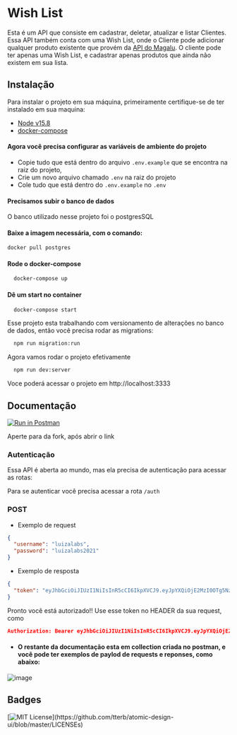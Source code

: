 # Wish List

Esta é um API que consiste em cadastrar, deletar, atualizar e listar Clientes. Essa API também conta com uma Wish List,
onde o Cliente pode adicionar qualquer produto existente que provém da [API do Magalu](https://gist.github.com/Bgouveia/9e043a3eba439489a35e70d1b5ea08ec).
O cliente pode ter apenas uma Wish List, e cadastrar apenas produtos que ainda não existem em sua lista.

## Instalação

Para instalar o projeto em sua máquina, primeiramente certifique-se de ter instalado em sua maquina:

- [Node v15.8](https://nodejs.org/en/)
- [docker-compose](https://docs.docker.com/compose/install/)

#### Agora você precisa configurar as variáveis de ambiente do projeto

- Copie tudo que está dentro do arquivo `.env.example` que se encontra na raiz do projeto,
- Crie um novo arquivo chamado `.env` na raiz do projeto
- Cole tudo que está dentro do `.env.example` no `.env`

#### Precisamos subir o banco de dados

O banco utilizado nesse projeto foi o postgresSQL

#### Baixe a imagem necessária, com o comando: 

```bash
docker pull postgres
```

#### Rode o docker-compose

```bash
  docker-compose up
```

#### Dê um start no container

```bash
  docker-compose start
```

Esse projeto esta trabalhando com versionamento de alterações no banco de dados, então você precisa rodar as migrations:

```bash
  npm run migration:run
```

Agora vamos rodar o projeto efetivamente

```bash
  npm run dev:server
```

Voce poderá acessar o projeto em http://localhost:3333



## Documentação

[![Run in Postman](https://run.pstmn.io/button.svg)](https://god.gw.postman.com/run-collection/15211771-83bb0598-95a1-4b3e-a7be-a31a1310ce40?action=collection%2Ffork&collection-url=entityId%3D15211771-83bb0598-95a1-4b3e-a7be-a31a1310ce40%26entityType%3Dcollection%26workspaceId%3D3f8dca9d-7bfc-4302-baf3-a11aa9475cb2)

Aperte para da fork, após abrir o link

### Autenticação

Essa API é aberta ao mundo, mas ela precisa de autenticação para acessar as rotas:

Para se autenticar você precisa acessar a rota `/auth`

### POST

- Exemplo de request

```json
{
  "username": "luizalabs",
  "password": "luizalabs2021"
}
```

- Exemplo de resposta

```json
{
  "token": "eyJhbGciOiJIUzI1NiIsInR5cCI6IkpXVCJ9.eyJpYXQiOjE2MzI0OTg5NzUsImV4cCI6MTYzMjU4NTM3NSwic3ViIjoibHVpemFsYWJzIn0.Qh3F5Q5JuSnPM9Ukxqyi5edZMBzInyEmk9PdYFeoUFQ"
}
```

Pronto você está autorizado!! Use esse token no HEADER da sua request, como

```json
Authorization: Bearer eyJhbGciOiJIUzI1NiIsInR5cCI6IkpXVCJ9.eyJpYXQiOjE2MzI0OTg5NzUsImV4cCI6MTYzMjU4NTM3NSwic3ViIjoibHVpemFsYWJzIn0.Qh3F5Q5JuSnPM9Ukxqyi5edZMBzInyEmk9PdYFeoUFQ
```

- #### O restante da documentação esta em collection criada no postman, e você pode ter exemplos de paylod de requests e reponses, como abaixo:

![image](https://user-images.githubusercontent.com/29736189/134744970-f06cd87e-3628-4d52-85db-0a624cd7f567.png)


## Badges

[![MIT License](https://img.shields.io/apm/l/atomic-design-ui.svg?)](https://github.com/tterb/atomic-design-ui/blob/master/LICENSEs)
